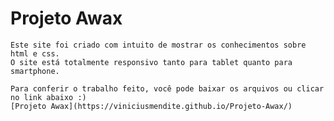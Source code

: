 # Projeto Awax
    Este site foi criado com intuito de mostrar os conhecimentos sobre html e css.
    O site está totalmente responsivo tanto para tablet quanto para smartphone.

    Para conferir o trabalho feito, você pode baixar os arquivos ou clicar no link abaixo :)
    [Projeto Awax](https://viniciusmendite.github.io/Projeto-Awax/)